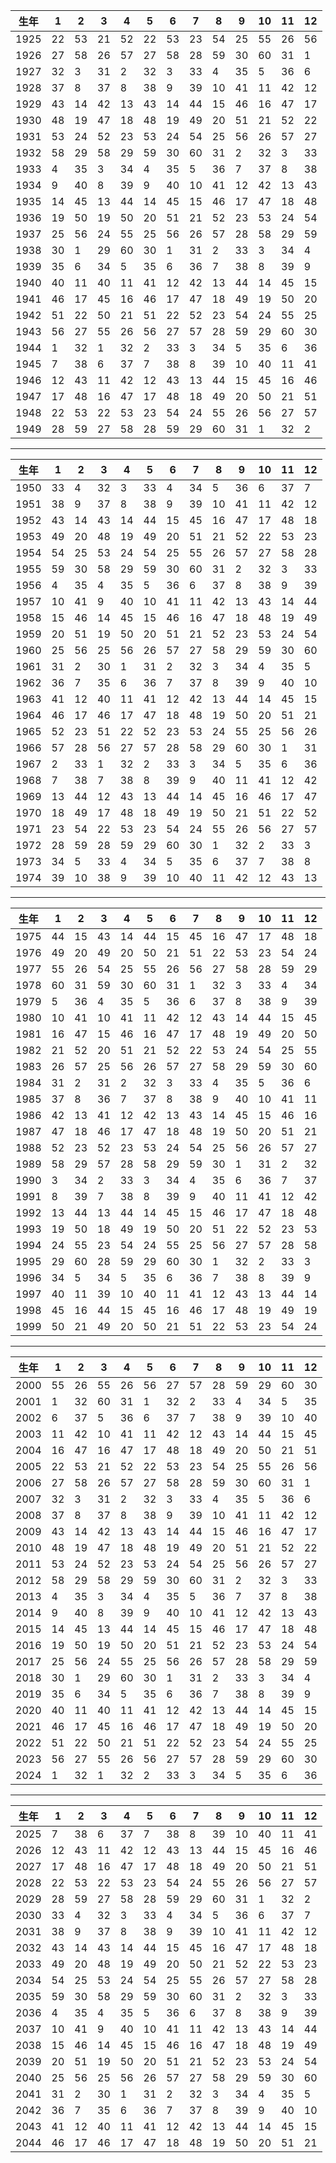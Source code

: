 | 生年  |  1  |  2  | 3  | 4  | 5  | 6  | 7  | 8  | 9  | 10 | 11 | 12 |
|------|----|----|----|----|----|----|----|----|----|----|----|----|
| 1925 | 22 | 53 | 21 | 52 | 22 | 53 | 23 | 54 | 25 | 55 | 26 | 56 |
| 1926 | 27 | 58 | 26 | 57 | 27 | 58 | 28 | 59 | 30 | 60 | 31 | 1  |
| 1927 | 32 |  3 | 31 | 2  | 32 | 3  | 33 | 4  | 35 | 5  | 36 | 6  |
| 1928 | 37 |  8 | 37 | 8  | 38 | 9  | 39 | 10 | 41 | 11 | 42 | 12 |
| 1929 | 43 | 14 | 42 | 13 | 43 | 14 | 44 | 15 | 46 | 16 | 47 | 17 |
| 1930 | 48 | 19 | 47 | 18 | 48 | 19 | 49 | 20 | 51 | 21 | 52 | 22 |
| 1931 | 53 | 24 | 52 | 23 | 53 | 24 | 54 | 25 | 56 | 26 | 57 | 27 |
| 1932 | 58 | 29 | 58 | 29 | 59 | 30 | 60 | 31 | 2  | 32 | 3  | 33 |
| 1933 |  4 | 35 | 3  | 34 | 4  | 35 | 5  | 36 | 7  | 37 | 8  | 38 |
| 1934 |  9 | 40 | 8  | 39 | 9  | 40 | 10 | 41 | 12 | 42 | 13 | 43 |
| 1935 | 14 | 45 | 13 | 44 | 14 | 45 | 15 | 46 | 17 | 47 | 18 | 48 |
| 1936 | 19 | 50 | 19 | 50 | 20 | 51 | 21 | 52 | 23 | 53 | 24 | 54 |
| 1937 | 25 | 56 | 24 | 55 | 25 | 56 | 26 | 57 | 28 | 58 | 29 | 59 |
| 1938 | 30 |  1 | 29 | 60 | 30 | 1  | 31 | 2  | 33 | 3  | 34 | 4  |
| 1939 | 35 |  6 | 34 | 5  | 35 | 6  | 36 | 7  | 38 | 8  | 39 | 9  |
| 1940 | 40 | 11 | 40 | 11 | 41 | 12 | 42 | 13 | 44 | 14 | 45 | 15 |
| 1941 | 46 | 17 | 45 | 16 | 46 | 17 | 47 | 18 | 49 | 19 | 50 | 20 |
| 1942 | 51 | 22 | 50 | 21 | 51 | 22 | 52 | 23 | 54 | 24 | 55 | 25 |
| 1943 | 56 | 27 | 55 | 26 | 56 | 27 | 57 | 28 | 59 | 29 | 60 | 30 |
| 1944 |  1 | 32 | 1  | 32 | 2  | 33 | 3  | 34 | 5  | 35 | 6  | 36 |
| 1945 |  7 | 38 | 6  | 37 | 7  | 38 | 8  | 39 | 10 | 40 | 11 | 41 |
| 1946 | 12 | 43 | 11 | 42 | 12 | 43 | 13 | 44 | 15 | 45 | 16 | 46 |
| 1947 | 17 | 48 | 16 | 47 | 17 | 48 | 18 | 49 | 20 | 50 | 21 | 51 |
| 1948 | 22 | 53 | 22 | 53 | 23 | 54 | 24 | 55 | 26 | 56 | 27 | 57 |
| 1949 | 28 | 59 | 27 | 58 | 28 | 59 | 29 | 60 | 31 | 1  | 32 | 2  |

---
| 生年  |  1  |  2  | 3  | 4  | 5  | 6  | 7  | 8  | 9  | 10 | 11 | 12 |
|------|----|----|----|----|----|----|----|----|----|----|----|----|
| 1950 | 33 |  4 | 32 | 3  | 33 | 4  | 34 | 5  | 36 | 6  | 37 | 7  |
| 1951 | 38 |  9 | 37 | 8  | 38 | 9  | 39 | 10 | 41 | 11 | 42 | 12 |
| 1952 | 43 | 14 | 43 | 14 | 44 | 15 | 45 | 16 | 47 | 17 | 48 | 18 |
| 1953 | 49 | 20 | 48 | 19 | 49 | 20 | 51 | 21 | 52 | 22 | 53 | 23 |
| 1954 | 54 | 25 | 53 | 24 | 54 | 25 | 55 | 26 | 57 | 27 | 58 | 28 |
| 1955 | 59 | 30 | 58 | 29 | 59 | 30 | 60 | 31 | 2  | 32 | 3  | 33 |
| 1956 |  4 | 35 | 4  | 35 | 5  | 36 | 6  | 37 | 8  | 38 | 9  | 39 |
| 1957 | 10 | 41 | 9  | 40 | 10 | 41 | 11 | 42 | 13 | 43 | 14 | 44 |
| 1958 | 15 | 46 | 14 | 45 | 15 | 46 | 16 | 47 | 18 | 48 | 19 | 49 |
| 1959 | 20 | 51 | 19 | 50 | 20 | 51 | 21 | 52 | 23 | 53 | 24 | 54 |
| 1960 | 25 | 56 | 25 | 56 | 26 | 57 | 27 | 58 | 29 | 59 | 30 | 60 |
| 1961 | 31 |  2 | 30 | 1  | 31 | 2  | 32 | 3  | 34 | 4  | 35 | 5  |
| 1962 | 36 |  7 | 35 | 6  | 36 | 7  | 37 | 8  | 39 | 9  | 40 | 10 |
| 1963 | 41 | 12 | 40 | 11 | 41 | 12 | 42 | 13 | 44 | 14 | 45 | 15 |
| 1964 | 46 | 17 | 46 | 17 | 47 | 18 | 48 | 19 | 50 | 20 | 51 | 21 |
| 1965 | 52 | 23 | 51 | 22 | 52 | 23 | 53 | 24 | 55 | 25 | 56 | 26 |
| 1966 | 57 | 28 | 56 | 27 | 57 | 28 | 58 | 29 | 60 | 30 | 1  | 31 |
| 1967 |  2 | 33 | 1  | 32 | 2  | 33 | 3  | 34 | 5  | 35 | 6  | 36 |
| 1968 |  7 | 38 | 7  | 38 | 8  | 39 | 9  | 40 | 11 | 41 | 12 | 42 |
| 1969 | 13 | 44 | 12 | 43 | 13 | 44 | 14 | 45 | 16 | 46 | 17 | 47 |
| 1970 | 18 | 49 | 17 | 48 | 18 | 49 | 19 | 50 | 21 | 51 | 22 | 52 |
| 1971 | 23 | 54 | 22 | 53 | 23 | 54 | 24 | 55 | 26 | 56 | 27 | 57 |
| 1972 | 28 | 59 | 28 | 59 | 29 | 60 | 30 | 1  | 32 | 2  | 33 | 3  |
| 1973 | 34 |  5 | 33 | 4  | 34 | 5  | 35 | 6  | 37 | 7  | 38 | 8  |
| 1974 | 39 | 10 | 38 | 9  | 39 | 10 | 40 | 11 | 42 | 12 | 43 | 13 |

---

| 生年  |  1  |  2  | 3  | 4  | 5  | 6  | 7  | 8  | 9  | 10 | 11 | 12 |
|------|----|----|----|----|----|----|----|----|----|----|----|----|
| 1975 | 44 | 15 | 43 | 14 | 44 | 15 | 45 | 16 | 47 | 17 | 48 | 18 |
| 1976 | 49 | 20 | 49 | 20 | 50 | 21 | 51 | 22 | 53 | 23 | 54 | 24 |
| 1977 | 55 | 26 | 54 | 25 | 55 | 26 | 56 | 27 | 58 | 28 | 59 | 29 |
| 1978 | 60 | 31 | 59 | 30 | 60 | 31 | 1  | 32 | 3  | 33 | 4  | 34 |
| 1979 |  5 | 36 | 4  | 35 | 5  | 36 | 6  | 37 | 8  | 38 | 9  | 39 |
| 1980 | 10 | 41 | 10 | 41 | 11 | 42 | 12 | 43 | 14 | 44 | 15 | 45 |
| 1981 | 16 | 47 | 15 | 46 | 16 | 47 | 17 | 48 | 19 | 49 | 20 | 50 |
| 1982 | 21 | 52 | 20 | 51 | 21 | 52 | 22 | 53 | 24 | 54 | 25 | 55 |
| 1983 | 26 | 57 | 25 | 56 | 26 | 57 | 27 | 58 | 29 | 59 | 30 | 60 |
| 1984 | 31 |  2 | 31 | 2  | 32 | 3  | 33 | 4  | 35 | 5  | 36 | 6  |
| 1985 | 37 |  8 | 36 | 7  | 37 | 8  | 38 | 9  | 40 | 10 | 41 | 11 |
| 1986 | 42 | 13 | 41 | 12 | 42 | 13 | 43 | 14 | 45 | 15 | 46 | 16 |
| 1987 | 47 | 18 | 46 | 17 | 47 | 18 | 48 | 19 | 50 | 20 | 51 | 21 |
| 1988 | 52 | 23 | 52 | 23 | 53 | 24 | 54 | 25 | 56 | 26 | 57 | 27 |
| 1989 | 58 | 29 | 57 | 28 | 58 | 29 | 59 | 30 | 1  | 31 | 2  | 32 |
| 1990 |  3 | 34 | 2  | 33 | 3  | 34 | 4  | 35 | 6  | 36 | 7  | 37 |
| 1991 |  8 | 39 | 7  | 38 | 8  | 39 | 9  | 40 | 11 | 41 | 12 | 42 |
| 1992 | 13 | 44 | 13 | 44 | 14 | 45 | 15 | 46 | 17 | 47 | 18 | 48 |
| 1993 | 19 | 50 | 18 | 49 | 19 | 50 | 20 | 51 | 22 | 52 | 23 | 53 |
| 1994 | 24 | 55 | 23 | 54 | 24 | 55 | 25 | 56 | 27 | 57 | 28 | 58 |
| 1995 | 29 | 60 | 28 | 59 | 29 | 60 | 30 | 1  | 32 | 2  | 33 | 3  |
| 1996 | 34 |  5 | 34 | 5  | 35 | 6  | 36 | 7  | 38 | 8  | 39 | 9  |
| 1997 | 40 | 11 | 39 | 10 | 40 | 11 | 41 | 12 | 43 | 13 | 44 | 14 |
| 1998 | 45 | 16 | 44 | 15 | 45 | 16 | 46 | 17 | 48 | 19 | 49 | 19 |
| 1999 | 50 | 21 | 49 | 20 | 50 | 21 | 51 | 22 | 53 | 23 | 54 | 24 |

---

| 生年  |  1  |  2  |  3  |  4  |  5  |  6 | 7  | 8  | 9  | 10 | 11 | 12 |
|------|----|----|----|----|----|---|----|----|----|---|----|----|
| 2000 | 55 | 26 | 55 | 26 | 56 | 27 | 57 | 28 | 59 | 29 | 60 | 30 |
| 2001 |  1 | 32 | 60 | 31 |  1 | 32 | 2  | 33 | 4  | 34 | 5  | 35 |
| 2002 |  6 | 37 |  5 | 36 |  6 | 37 | 7  | 38 | 9  | 39 | 10 | 40 |
| 2003 | 11 | 42 | 10 | 41 | 11 | 42 | 12 | 43 | 14 | 44 | 15 | 45 |
| 2004 | 16 | 47 | 16 | 47 | 17 | 48 | 18 | 49 | 20 | 50 | 21 | 51 |
| 2005 | 22 | 53 | 21 | 52 | 22 | 53 | 23 | 54 | 25 | 55 | 26 | 56 |
| 2006 | 27 | 58 | 26 | 57 | 27 | 58 | 28 | 59 | 30 | 60 | 31 | 1  |
| 2007 | 32 |  3 | 31 |  2 | 32 |  3 | 33 | 4  | 35 | 5 | 36 | 6  |
| 2008 | 37 |  8 | 37 |  8 | 38 |  9 | 39 | 10 | 41 | 11 | 42 | 12 |
| 2009 | 43 | 14 | 42 | 13 | 43 | 14 | 44 | 15 | 46 | 16 | 47 | 17 |
| 2010 | 48 | 19 | 47 | 18 | 48 | 19 | 49 | 20 | 51 | 21 | 52 | 22 |
| 2011 | 53 | 24 | 52 | 23 | 53 | 24 | 54 | 25 | 56 | 26 | 57 | 27 |
| 2012 | 58 | 29 | 58 | 29 | 59 | 30 | 60 | 31 | 2  | 32 | 3  | 33 |
| 2013 |  4 | 35 |  3 | 34 |  4 | 35 | 5  | 36 | 7  | 37 | 8  | 38 |
| 2014 |  9 | 40 |  8 | 39 |  9 | 40 | 10 | 41 | 12 | 42 | 13 | 43 |
| 2015 | 14 | 45 | 13 | 44 | 14 | 45 | 15 | 46 | 17 | 47 | 18 | 48 |
| 2016 | 19 | 50 | 19 | 50 | 20 | 51 | 21 | 52 | 23 | 53 | 24 | 54 |
| 2017 | 25 | 56 | 24 | 55 | 25 | 56 | 26 | 57 | 28 | 58 | 29 | 59 |
| 2018 | 30 |  1 | 29 | 60 | 30 | 1 | 31 | 2  | 33 | 3 | 34 | 4  |
| 2019 | 35 |  6 | 34 |  5 | 35 |  6 | 36 | 7  | 38 | 8 | 39 | 9  |
| 2020 | 40 | 11 | 40 | 11 | 41 | 12 | 42 | 13 | 44 | 14 | 45 | 15 |
| 2021 | 46 | 17 | 45 | 16 | 46 | 17 | 47 | 18 | 49 | 19 | 50 | 20 |
| 2022 | 51 | 22 | 50 | 21 | 51 | 22 | 52 | 23 | 54 | 24 | 55 | 25 |
| 2023 | 56 | 27 | 55 | 26 | 56 | 27 | 57 | 28 | 59 | 29 | 60 | 30 |
| 2024 |  1 | 32 |  1 | 32 |  2 | 33 | 3  | 34 | 5  | 35 | 6  | 36 |

---

| 生年  | 1  |  2 | 3  |  4 | 5  |  6 | 7  | 8  | 9  | 10 | 11 | 12 |
|------|----|---|----|---|----|---|----|----|----|----|----|----|
| 2025 | 7  | 38 | 6  | 37 | 7  | 38 | 8  | 39 | 10 | 40 | 11 | 41 |
| 2026 | 12 | 43 | 11 | 42 | 12 | 43 | 13 | 44 | 15 | 45 | 16 | 46 |
| 2027 | 17 | 48 | 16 | 47 | 17 | 48 | 18 | 49 | 20 | 50 | 21 | 51 |
| 2028 | 22 | 53 | 22 | 53 | 23 | 54 | 24 | 55 | 26 | 56 | 27 | 57 |
| 2029 | 28 | 59 | 27 | 58 | 28 | 59 | 29 | 60 | 31 | 1  | 32 | 2  |
| 2030 | 33 |  4 | 32 |  3 | 33 |  4 | 34 | 5  | 36 | 6  | 37 | 7  |
| 2031 | 38 | 9 | 37 | 8 | 38 | 9 | 39 | 10 | 41 | 11 | 42 | 12 |
| 2032 | 43 | 14 | 43 | 14 | 44 | 15 | 45 | 16 | 47 | 17 | 48 | 18 |
| 2033 | 49 | 20 | 48 | 19 | 49 | 20 | 50 | 21 | 52 | 22 | 53 | 23 |
| 2034 | 54 | 25 | 53 | 24 | 54 | 25 | 55 | 26 | 57 | 27 | 58 | 28 |
| 2035 | 59 | 30 | 58 | 29 | 59 | 30 | 60 | 31 | 2  | 32 | 3  | 33 |
| 2036 | 4  | 35 | 4  | 35 | 5  | 36 | 6  | 37 | 8  | 38 | 9  | 39 |
| 2037 | 10 | 41 | 9  | 40 | 10 | 41 | 11 | 42 | 13 | 43 | 14 | 44 |
| 2038 | 15 | 46 | 14 | 45 | 15 | 46 | 16 | 47 | 18 | 48 | 19 | 49 |
| 2039 | 20 | 51 | 19 | 50 | 20 | 51 | 21 | 52 | 23 | 53 | 24 | 54 |
| 2040 | 25 | 56 | 25 | 56 | 26 | 57 | 27 | 58 | 29 | 59 | 30 | 60 |
| 2041 | 31 |  2 | 30 |  1 | 31 |  2 | 32 | 3  | 34 | 4  | 35 | 5  |
| 2042 | 36 |  7 | 35 |  6 | 36 |  7 | 37 | 8  | 39 | 9  | 40 | 10 |
| 2043 | 41 | 12 | 40 | 11 | 41 | 12 | 42 | 13 | 44 | 14 | 45 | 15 |
| 2044 | 46 | 17 | 46 | 17 | 47 | 18 | 48 | 19 | 50 | 20 | 51 | 21 |
